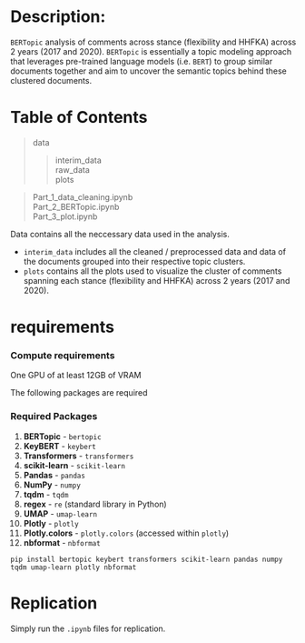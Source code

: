 # Description:

`BERTopic` analysis of comments across stance (flexibility and HHFKA) across 2 years (2017 and 2020). 
`BERTopic` is essentially a topic modeling approach that leverages pre-trained language models (i.e. `BERT`) to group similar documents together and aim to uncover the semantic topics behind these clustered documents. 

# Table of Contents
> data  
> > interim_data  
> > raw_data  
> > plots

> Part_1_data_cleaning.ipynb  
> Part_2_BERTopic.ipynb  
> Part_3_plot.ipynb  


Data contains all the neccessary data used in the analysis. 
- `interim_data` includes all the cleaned / preprocessed data and data of the documents grouped into their respective topic clusters. 
- `plots` contains all the plots used to visualize the cluster of comments spanning each stance (flexibility and HHFKA) across 2 years (2017 and 2020).

# requirements

### Compute requirements
One GPU of at least 12GB of VRAM 

The following packages are required
### Required Packages

1. **BERTopic** - `bertopic`
2. **KeyBERT** - `keybert`
3. **Transformers** - `transformers`
4. **scikit-learn** - `scikit-learn`
5. **Pandas** - `pandas`
6. **NumPy** - `numpy`
7. **tqdm** - `tqdm`
8. **regex** - `re` (standard library in Python)
9. **UMAP** - `umap-learn`
10. **Plotly** - `plotly`
11. **Plotly.colors** - `plotly.colors` (accessed within `plotly`)
12. **nbformat** - `nbformat`

```{bash}
pip install bertopic keybert transformers scikit-learn pandas numpy tqdm umap-learn plotly nbformat
```

# Replication
Simply run the `.ipynb` files for replication. 
